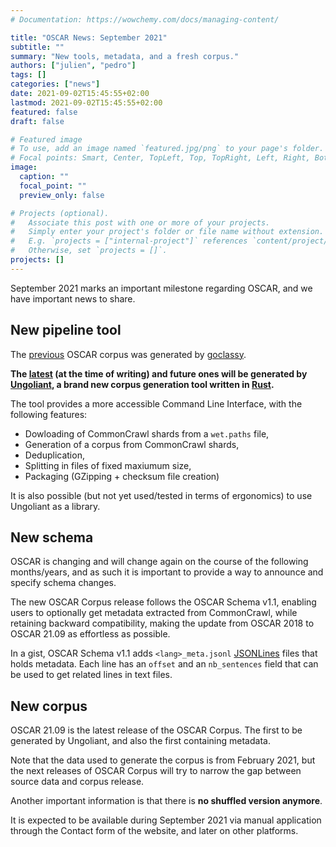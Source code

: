 ```yaml
---
# Documentation: https://wowchemy.com/docs/managing-content/

title: "OSCAR News: September 2021"
subtitle: ""
summary: "New tools, metadata, and a fresh corpus."
authors: ["julien", "pedro"]
tags: []
categories: ["news"]
date: 2021-09-02T15:45:55+02:00
lastmod: 2021-09-02T15:45:55+02:00
featured: false
draft: false

# Featured image
# To use, add an image named `featured.jpg/png` to your page's folder.
# Focal points: Smart, Center, TopLeft, Top, TopRight, Left, Right, BottomLeft, Bottom, BottomRight.
image:
  caption: ""
  focal_point: ""
  preview_only: false

# Projects (optional).
#   Associate this post with one or more of your projects.
#   Simply enter your project's folder or file name without extension.
#   E.g. `projects = ["internal-project"]` references `content/project/deep-learning/index.md`.
#   Otherwise, set `projects = []`.
projects: []
---
```


September 2021 marks an important milestone regarding OSCAR, and we have important news to share.

## New pipeline tool

The [previous](../oscar-2019) OSCAR corpus was generated by [goclassy](https://github.com/oscar-corpus/goclassy).

**The [latest](../oscar-v21-09) (at the time of writing) and future ones will be generated by [Ungoliant](https://github.com/oscar-corpus/Ungoliant), a brand new corpus generation tool written in [Rust](https://rust-lang.org).**

The tool provides a more accessible Command Line Interface, with the following features:

- Dowloading of CommonCrawl shards from a `wet.paths` file,
- Generation of a corpus from CommonCrawl shards,
- Deduplication,
- Splitting in files of fixed maxiumum size,
- Packaging (GZipping + checksum file creation)

It is also possible (but not yet used/tested in terms of ergonomics) to use Ungoliant as a library.

## New schema

OSCAR is changing and will change again on the course of the following months/years, and as such it is important to provide a way to announce and specify schema changes.

The new OSCAR Corpus release follows the OSCAR Schema v1.1, enabling users to optionally get metadata extracted from CommonCrawl, while retaining backward compatibility, making the update from OSCAR 2018 to OSCAR 21.09 as effortless as possible.

In a gist, OSCAR Schema v1.1 adds `<lang>_meta.jsonl` [JSONLines](https://jsonlines.org/) files that holds metadata. Each line has an `offset` and an `nb_sentences` field that can be used to get related lines in text files.

## New corpus

OSCAR 21.09 is the latest release of the OSCAR Corpus. The first to be generated by Ungoliant, and also the first containing metadata.

Note that the data used to generate the corpus is from February 2021, but the next releases of OSCAR Corpus will try to narrow the gap between source data and corpus release.

Another important information is that there is **no shuffled version anymore**.

It is expected to be available during September 2021 via manual application through the Contact form of the website, and later on other platforms.